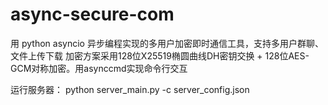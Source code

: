 # async-secure-com
用 python asyncio 异步编程实现的多用户加密即时通信工具，支持多用户群聊、文件上传下载
加密方案采用128位X25519椭圆曲线DH密钥交换 + 128位AES-GCM对称加密。用asynccmd实现命令行交互

运行服务器：
  python server_main.py -c server_config.json
